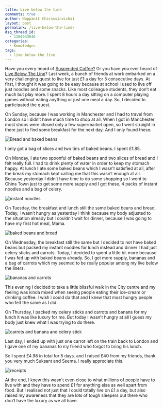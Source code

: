 ```yaml
---
title: Live below the line
comments: true
author: Noppanit Charassinvichai
layout: post
permalink: /live-below-the-line/
dsq_thread_id:
  - 1264943046
categories:
  - Knowledges
tags:
  - live below the line
---
```

Have you every heard of [Suspended Coffee?][1] Or you have you ever heard of [Live Below The Line][2]? Last week, a bunch of friends at work embarked on a very challenging quest to live for just £1 a day for 5 consecutive days. At first, I thought it was going to be easy because at school I used to live off just noodles and some snacks. Like most colleague students, they don&#8217;t eat much but play more. I spent 8 hours a day sitting on a computer playing games without eating anything or just one meal a day. So, I decided to participated the quest.

On Sunday, because I was working in Manchester and I had to travel from London so I didn&#8217;t have much time to shop at all. When I got in Manchester most shops were closed only a few supermarket open, so I went straight in there just to find some breakfast for the next day. And I only found these. 

<img src="http://www.noppanit.com/wp-content/uploads/2013/05/image.jpg" alt="Bread and baked beans" class="aligncenter size-full wp-image-1078 cool_border" />

I only got a bag of slices and two tins of baked beans. I spent £1.85. 

On Monday, I ate two spoonful of baked beans and two slices of bread and I felt really full. I had to drink plenty of water in order to keep my stomach happy. At lunch I ate some baked beans which I wasn&#8217;t satisfied at all, after the break my stomach kept calling me that this wasn&#8217;t enough at all. Because yesterday I didn&#8217;t have time to do some shopping so I went to China Town just to get some more supply and I got these. 4 packs of instant noodles and a bag of celery. 

<img src="http://www.noppanit.com/wp-content/uploads/2013/05/image-2.jpg" alt="instant noodles" class="aligncenter size-full wp-image-1079 cool_border" />

On Tuesday, the breakfast and lunch still the same baked beans and bread. Today, I wasn&#8217;t hungry as yesterday I think because my body adjusted to the situation already but I couldn&#8217;t wait for dinner, because I was going to have my first hot meal, Mama. 

<img src="http://www.noppanit.com/wp-content/uploads/2013/05/image-4.jpg" alt="baked beans and bread" class="aligncenter size-full wp-image-1080 cool_border" />

On Wednesday, the breakfast still the same but I decided to not have baked beans but packed my instant noodles for lunch instead and dinner I had just celery sticks and carrots. Today, I decided to spent a little bit more because I was fed up with baked beans already. So, I got more supply, bananas and a bag of carrots which my seemed to be really popular among my live below the liners. 

<img src="http://www.noppanit.com/wp-content/uploads/2013/05/image-5.jpg" alt="bananas and carrots" class="aligncenter size-full wp-image-1081 cool_border" />

This evening I decided to take a little blissful walk in the City centre and my feeling was kinda mixed when seeing people eating their ice-cream or drinking coffee. I wish I could do that and I knew that most hungry people who felt the same as I did. 

On Thursday, I packed my celery sticks and carrots and banana for my lunch it was like luxury for me. But today I wasn&#8217;t hungry at all I guess my body just knew what I was trying to do there. 

<img src="http://www.noppanit.com/wp-content/uploads/2013/05/image-3.jpg" alt="carrots and banana and celery stick" class="aligncenter size-full wp-image-1082 cool_border" />

Last day, I ended up with just one carrot left on the train back to London and I gave one of my bananas to my friend who forgot to bring his lunch.

So I spent £4.98 in total for 5 days. and I raised £40 from my friends, thank you very much Suksant and Seema. I really appreciate this. 

<img src="http://www.noppanit.com/wp-content/uploads/2013/05/image-1.jpg" alt="receipts " class="aligncenter size-full wp-image-1084 cool_border" />

At the end, I knew this wasn&#8217;t even close to what millions of people have to live with and they have to spend £1 for anything else as well apart from food. But I realised not just that I could totally live on £1 a day, but also raised my awareness that they are lots of tough sleepers out there who don&#8217;t have the luxury as we all have.

 [1]: http://www.bbc.co.uk/news/magazine-22267613 "Suspended coffee"
 [2]: https://www.livebelowtheline.com/uk "live below the line."
